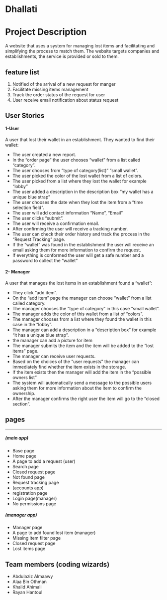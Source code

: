 # Dhallati


# Project Description

A website that uses a system for managing lost items and facilitating and simplifying the process to match them. The website targets companies and establishments, the service is provided or sold to them.


## feature list
1. Notified of the arrival of a new request for manger
2. Facilitate missing items management
3. Track the order status of the request for user
4. User receive email notification about status request




## User Stories
#### 1-User
A user that lost their wallet in an establishment. They wanted to find their wallet:

- The user created a new report.
- In the “order page” the user chooses “wallet” from a list called “category”.
- The user chooses from “type of category(list)” “small wallet”.
- The user picked the color of the lost wallet from a list of colors.
- The user picked from a list where they lost the wallet for example “lobby”
- The user added a description in the description box “my wallet has a unique blue strap”
- The user chooses the date when they lost the item from a “time selection field”.
- The user will add contact information “Name”, “Email”
- The user clicks “submit”.
- The user will receive a confirmation email.
- After confirming the user will receive a tracking number.
- The user can check their order history and track the process in the “Request  Tracking” page.
- If the “wallet” was found in the establishment the user will receive an email asking them for more information to confirm the request.
- If everything is conformed the user will get a safe number and a password to collect the “wallet”

#### 2- Manager
A user that manages the lost items in an establishment  found a “wallet”:

- They click “add item”.
- On the “add item” page the manager can choose “wallet” from a list called category.
- The manager chooses the “type of category” in this case “small wallet”.
- The manager adds the color of this wallet from a list of “colors”.
- The manager chooses from a list where they found the wallet in this case in the “lobby”.
- The manager can add a description in a “description box” for example “it has a unique blue strap”.
- the manager can add a picture for item
- The manager submits the item and the item will be added to the “lost items” page.
- The manager can receive user requests.
- Based on the choices of the “user requests” the manager can immediately find whether the item exists in the storage. 
- If the item exists then the manager will add the item in the “possible owners list”
- The system will automatically send a message to the possible users asking them for more information about the item to confirm the ownership.
- After the manager confirms the right user the item will go to the “closed section”.



## pages
_________________________________________________________________________
#####  (main app)
- Base page
- Home page
- A page to add a request (user)
- Search page
- Closed request page
- Not found page 
- Request  tracking page
- (accounts app)
- registration page
- Login page(manager)
- No permissions page 
 ##### (manager app)
- Manager page
- A page to add found lost item (manager)
- Missing item filter page
- Closed request page
- Lost items page


## Team members (coding wizards)

- Abdulaziz  Almaawy
- Alaa Bin Othman
- Khalid Ahimali
- Rayan Hantoul


